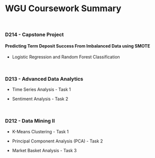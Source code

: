 # WGU Coursework Summary
<br>

### D214 - Capstone Project
#### Predicting Term Deposit Success From Imbalanced Data using SMOTE 
- Logistic Regression and Random Forest Classification
<br>

### D213 - Advanced Data Analytics
- Time Series Analysis  -  Task 1

- Sentiment Analysis  -  Task 2
<br>

### D212 - Data Mining II
- K-Means Clustering  -  Task 1

- Principal Component Analysis (PCA)  -  Task 2

- Market Basket Analysis  -  Task 3
